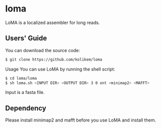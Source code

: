 # loma

LoMA is a localized assembler for long reads.

## Users' Guide
You can download the source code:
```sh
$ git clone https://github.com/kolikem/loma
```
Usage
You can use LoMA by running the shell script:
```sh
$ cd loma/loma
$ sh loma.sh <INPUT DIR> <OUTPUT DIR> 3 0 ont <minimap2> <MAFFT>
```
Input is a fasta file.

## Dependency
Please install minimap2 and mafft before you use LoMA and install them.
